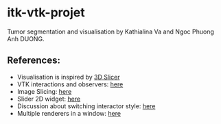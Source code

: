 # itk-vtk-projet
Tumor segmentation and visualisation by Kathialina Va and Ngoc Phuong Anh DUONG.

## References:
- Visualisation is inspired by [3D Slicer](https://www.slicer.org/)
- VTK interactions and observers: [here](https://vtk.org/Wiki/VTK/Examples/Python/Interaction/MouseEventsObserver)
- Image Slicing: [here](https://vtk.org/gitweb?p=VTK.git;a=blob;f=Examples/ImageProcessing/Python/ImageSlicing.py)
- Slider 2D widget: [here](https://vtk.org/Wiki/VTK/Examples/Cxx/Widgets/Slider2D)
- Discussion about switching interactor style: [here](http://vtk.1045678.n5.nabble.com/VTK5-6-1-One-render-window-multiple-renders-and-auto-interactor-style-solution-td4358940.html)
- Multiple renderers in a window: [here](https://cmake.org/Wiki/VTK/Examples/Cxx/Images/ImageMask)
